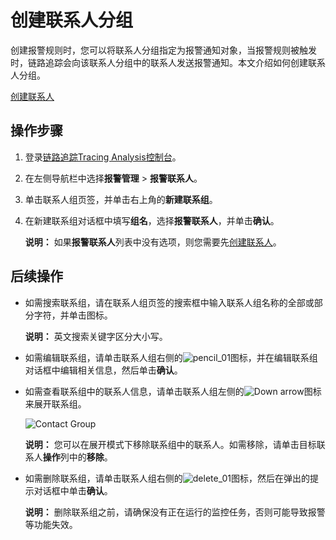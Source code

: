 # 创建联系人分组

创建报警规则时，您可以将联系人分组指定为报警通知对象，当报警规则被触发时，链路追踪会向该联系人分组中的联系人发送报警通知。本文介绍如何创建联系人分组。

[创建联系人](/intl.zh-CN/大盘和报警/创建联系人.md)

## 操作步骤

1.  登录[链路追踪Tracing Analysis控制台](https://tracing-sg.console.aliyun.com/)。

2.  在左侧导航栏中选择**报警管理** \> **报警联系人**。

3.  单击联系人组页签，并单击右上角的**新建联系组**。

4.  在新建联系组对话框中填写**组名**，选择**报警联系人**，并单击**确认**。

    **说明：** 如果**报警联系人**列表中没有选项，则您需要先[创建联系人](/intl.zh-CN/大盘和报警/创建联系人.md)。


## 后续操作



-   如需搜索联系组，请在联系人组页签的搜索框中输入联系人组名称的全部或部分字符，并单击图标。

    **说明：** 英文搜索关键字区分大小写。

-   如需编辑联系组，请单击联系人组右侧的![pencil_01](https://static-aliyun-doc.oss-accelerate.aliyuncs.com/assets/img/zh-CN/3868805061/p181704.png)图标，并在编辑联系组对话框中编辑相关信息，然后单击**确认**。
-   如需查看联系组中的联系人信息，请单击联系人组左侧的![Down arrow](https://static-aliyun-doc.oss-accelerate.aliyuncs.com/assets/img/zh-CN/4868805061/p181703.png)图标来展开联系组。

    ![Contact Group](https://static-aliyun-doc.oss-accelerate.aliyuncs.com/assets/img/zh-CN/4868805061/p43297.png)

    **说明：** 您可以在展开模式下移除联系组中的联系人。如需移除，请单击目标联系人**操作**列中的**移除**。

-   如需删除联系组，请单击联系人组右侧的![delete_01](https://static-aliyun-doc.oss-accelerate.aliyuncs.com/assets/img/zh-CN/4868805061/p181706.png)图标，然后在弹出的提示对话框中单击**确认**。

    **说明：** 删除联系组之前，请确保没有正在运行的监控任务，否则可能导致报警等功能失效。


